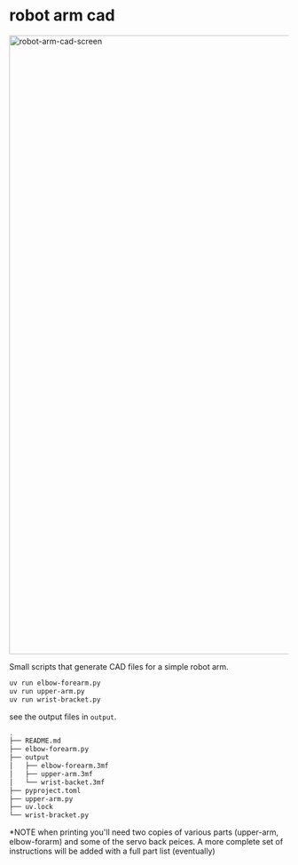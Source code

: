 # robot arm cad


<img width="1115" alt="robot-arm-cad-screen" src="https://github.com/user-attachments/assets/09727a89-fa91-4e87-a693-30d5b5091c90" />

Small scripts that generate CAD files for a simple robot arm.

```bash
uv run elbow-forearm.py
uv run upper-arm.py
uv run wrist-bracket.py
```

see the output files in `output`. 


```bash
.
├── README.md
├── elbow-forearm.py
├── output
│   ├── elbow-forearm.3mf
│   ├── upper-arm.3mf
│   └── wrist-backet.3mf
├── pyproject.toml
├── upper-arm.py
├── uv.lock
└── wrist-bracket.py
```

*NOTE when printing you'll need two copies of various parts (upper-arm, elbow-forarm) and some of the servo back peices. A more complete set of instructions will be added with a full part list (eventually) 
